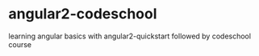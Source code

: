 # angular2-codeschool
learning angular basics with angular2-quickstart followed by codeschool course

